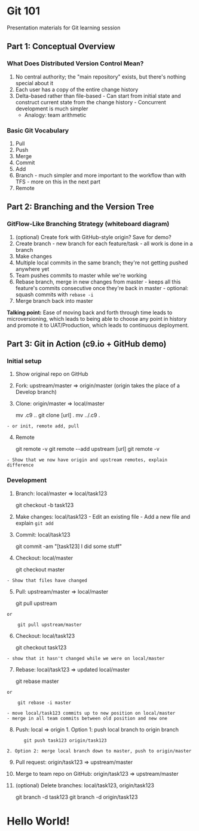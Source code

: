 # Git 101
Presentation materials for Git learning session

## Part 1: Conceptual Overview

### What Does Distributed Version Control Mean?
  1. No central authority; the "main repository" exists, but there's nothing special about it
  2. Each user has a copy of the entire change history
  3. Delta-based rather than file-based
    - Can start from initial state and construct current state from the change history
    - Concurrent development is much simpler
      - Analogy: team arithmetic

### Basic Git Vocabulary
  1. Pull
  2. Push
  3. Merge
  4. Commit
  5. Add
  6. Branch
    - much simpler and more important to the workflow than with TFS
    - more on this in the next part
  8. Remote

## Part 2: Branching and the Version Tree

### GitFlow-Like Branching Strategy (whiteboard diagram)
  1. (optional) Create fork with GitHub-style origin? Save for demo?
  2. Create branch
    - new branch for each feature/task 
    - all work is done in a branch
  3. Make changes
  4. Multiple local commits in the same branch; they're not getting pushed anywhere yet
  5. Team pushes commits to master while we're working
  6. Rebase branch, merge in new changes from master
    - keeps all this feature's commits consecutive once they're back in master
    - optional: squash commits with `rebase -i`
  7. Merge branch back into master

**Talking point:** Ease of moving back and forth through time leads to microversioning, which leads to being able to choose any point in history and promote it to UAT/Production, which leads to continuous deployment.

## Part 3: Git in Action (c9.io + GitHub demo)

### Initial setup
  1. Show original repo on GitHub
  2. Fork: upstream/master => origin/master (origin takes the place of a Develop branch)
  3. Clone: origin/master => local/master

        mv .c9 ..
        git clone [url] .
        mv ../.c9 .
        
    - or init, remote add, pull
    
  4. Remote

        git remote -v
        git remote --add upstream [url]
        git remote -v
    
    - Show that we now have origin and upstream remotes, explain difference

### Development

  1. Branch: local/master => local/task123

        git checkout -b task123
        
  2. Make changes: local/task123
    - Edit an existing file
    - Add a new file and explain `git add`
  3. Commit: local/task123 

        git commit -am "[task123] I did some stuff"
        
  4. Checkout: local/master

        git checkout master
        
    - Show that files have changed
  5. Pull: upstream/master => local/master

        git pull upstream
      
    or 
    
        git pull upstream/master
    
  6. Checkout: local/task123

        git checkout task123
        
    - show that it hasn't changed while we were on local/master
  7. Rebase: local/task123 => updated local/master

        git rebase master
      
    or 
    
        git rebase -i master
        
    - move local/task123 commits up to new position on local/master
    - merge in all team commits between old position and new one
  8. Push: local => origin
    1. Option 1: push local branch to origin branch

            git push task123 origin/task123
        
    2. Option 2: merge local branch down to master, push to origin/master
  9. Pull request: origin/task123 => upstream/master
  10. Merge to team repo on GitHub: origin/task123 => upstream/master
  11. (optional) Delete branches: local/task123, origin/task123

        git branch -d task123
        git branch -d origin/task123

# Hello World!